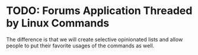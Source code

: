 # TODO: Forums Application Threaded by Linux Commands

The difference is that we will create selective opinionated lists and
allow people to put their favorite usages of the commands as well.
